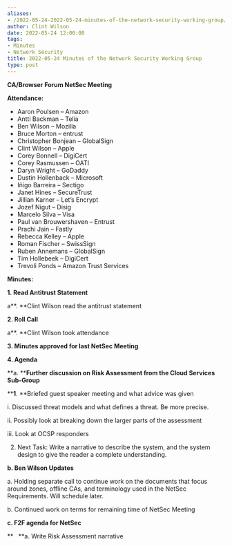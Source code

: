 ```yaml
---
aliases:
- /2022-05-24-2022-05-24-minutes-of-the-network-security-working-group/
author: Clint Wilson
date: 2022-05-24 12:00:00
tags:
- Minutes
- Network Security
title: 2022-05-24 Minutes of the Network Security Working Group
type: post
---
```


**CA/Browser Forum NetSec Meeting**

**Attendance:**

- Aaron Poulsen – Amazon
- Antti Backman – Telia
- Ben Wilson – Mozilla
- Bruce Morton – entrust
- Christopher Bonjean – GlobalSign
- Clint Wilson – Apple
- Corey Bonnell – DigiCert
- Corey Rasmussen – OATI
- Daryn Wright – GoDaddy
- Dustin Hollenback – Microsoft
- Iñigo Barreira – Sectigo
- Janet Hines – SecureTrust
- Jillian Karner – Let’s Encrypt
- Jozef Nigut – Disig
- Marcelo Silva – Visa
- Paul van Brouwershaven – Entrust
- Prachi Jain – Fastly
- Rebecca Kelley – Apple
- Roman Fischer – SwissSign
- Ruben Annemans – GlobalSign
- Tim Hollebeek – DigiCert
- Trevoli Ponds – Amazon Trust Services

**Minutes:**

**1. Read Antitrust Statement**

a**. **Clint Wilson read the antitrust statement

**2. Roll Call**

a**. **Clint Wilson took attendance

**3. Minutes approved for last NetSec Meeting**

**4. Agenda**

**a. ****Further discussion on Risk Assessment from the Cloud Services Sub-Group**

****1**. **Briefed guest speaker meeting and what advice was given

i. Discussed threat models and what defines a threat. Be more precise.

ii. Possibly look at breaking down the larger parts of the assessment

iii. Look at OCSP responders

2. Next Task: Write a narrative to describe the system, and the system design to give the reader a complete understanding.

**b. Ben Wilson Updates**

a. Holding separate call to continue work on the documents that focus around zones, offline CAs, and terminology used in the NetSec Requirements. Will schedule later.

b. Continued work on terms for remaining time of NetSec Meeting

**c. F2F agenda for NetSec**

**   **a. Write Risk Assessment narrative